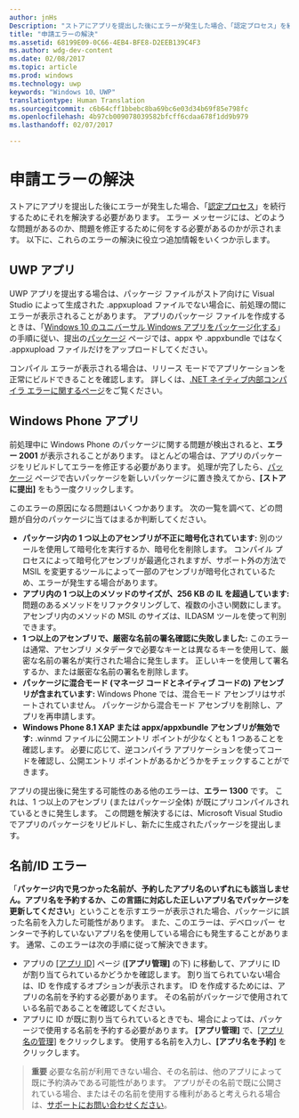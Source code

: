 ```yaml
---
author: jnHs
Description: "ストアにアプリを提出した後にエラーが発生した場合、「認定プロセス」を続行するためにそれを解決する必要があります。"
title: "申請エラーの解決"
ms.assetid: 68199E09-0C66-4EB4-BFE8-D2EEB139C4F3
ms.author: wdg-dev-content
ms.date: 02/08/2017
ms.topic: article
ms.prod: windows
ms.technology: uwp
keywords: "Windows 10、UWP"
translationtype: Human Translation
ms.sourcegitcommit: c6b64cff1bbebc8ba69bc6e03d34b69f85e798fc
ms.openlocfilehash: 4b97cb009078039582bfcff6cdaa678f1dd9b979
ms.lasthandoff: 02/07/2017

---
```


# <a name="resolve-submission-errors"></a>申請エラーの解決

ストアにアプリを提出した後にエラーが発生した場合、「[認定プロセス](the-app-certification-process.md)」を続行するためにそれを解決する必要があります。 エラー メッセージには、どのような問題があるのか、問題を修正するために何をする必要があるのかが示されます。 以下に、これらのエラーの解決に役立つ追加情報をいくつか示します。

## <a name="uwp-apps"></a>UWP アプリ

UWP アプリを提出する場合は、パッケージ ファイルがストア向けに Visual Studio によって生成された .appxupload ファイルでない場合に、前処理の間にエラーが表示されることがあります。 アプリのパッケージ ファイルを作成するときは、「[Windows 10 のユニバーサル Windows アプリをパッケージ化する](../packaging/packaging-uwp-apps.md)」の手順に従い、提出の[パッケージ](upload-app-packages.md) ページでは、appx や .appxbundle ではなく .appxupload ファイルだけをアップロードしてください。

コンパイル エラーが表示される場合は、リリース モードでアプリケーションを正常にビルドできることを確認します。 詳しくは、[.NET ネイティブ内部コンパイラ エラーに関するページ](http://go.microsoft.com/fwlink/p/?LinkID=613098)をご覧ください。

## <a name="windows-phone-apps"></a>Windows Phone アプリ

前処理中に Windows Phone のパッケージに関する問題が検出されると、**エラー 2001** が表示されることがあります。 ほとんどの場合は、アプリのパッケージをリビルドしてエラーを修正する必要があります。 処理が完了したら、[パッケージ](upload-app-packages.md) ページで古いパッケージを新しいパッケージに置き換えてから、**[ストアに提出]** をもう一度クリックします。

このエラーの原因になる問題はいくつかあります。 次の一覧を調べて、どの問題が自分のパッケージに当てはまるか判断してください。

-   **パッケージ内の 1 つ以上のアセンブリが不正に暗号化されています:** 別のツールを使用して暗号化を実行するか、暗号化を削除します。 コンパイル プロセスによって暗号化アセンブリが最適化されますが、サポート外の方法で MSIL を変更するツールによって一部のアセンブリが暗号化されているため、エラーが発生する場合があります。
-   **アプリ内の 1 つ以上のメソッドのサイズが、256 KB の IL を超過しています:** 問題のあるメソッドをリファクタリングして、複数の小さい関数にします。 アセンブリ内のメソッドの MSIL のサイズは、ILDASM ツールを使って判別できます。
-   **1 つ以上のアセンブリで、厳密な名前の署名確認に失敗しました:** このエラーは通常、アセンブリ メタデータで必要なキーとは異なるキーを使用して、厳密な名前の署名が実行された場合に発生します。 正しいキーを使用して署名するか、または厳密な名前の署名を削除します。
-   **パッケージに混合モード (マネージ コードとネイティブ コードの) アセンブリが含まれています:** Windows Phone では、混合モード アセンブリはサポートされていません。 パッケージから混合モード アセンブリを削除し、アプリを再申請します。
-   **Windows Phone 8.1 XAP または appx/appxbundle アセンブリが無効です:** .winmd ファイルに公開エントリ ポイントが少なくとも 1 つあることを確認します。 必要に応じて、逆コンパイラ アプリケーションを使ってコードを確認し、公開エントリ ポイントがあるかどうかをチェックすることができます。

アプリの提出後に発生する可能性のある他のエラーは、**エラー 1300** です。 これは、1 つ以上のアセンブリ (またはパッケージ全体) が既にプリコンパイルされているときに発生します。 この問題を解決するには、Microsoft Visual Studio でアプリのパッケージをリビルドし、新たに生成されたパッケージを提出します。

## <a name="nameidentity-errors"></a>名前/ID エラー

「**パッケージ内で見つかった名前が、予約したアプリ名のいずれにも該当しません。アプリ名を予約するか、この言語に対応した正しいアプリ名でパッケージを更新してください**」ということを示すエラーが表示された場合、パッケージに誤った名前を入力した可能性があります。 また、このエラーは、デベロッパー センターで予約していないアプリ名を使用している場合にも発生することがあります。 通常、このエラーは次の手順に従って解決できます。

- アプリの [[アプリ ID]](view-app-identity-details.md) ページ (**[アプリ管理]** の下) に移動して、アプリに ID が割り当てられているかどうかを確認します。 割り当てられていない場合は、ID を作成するオプションが表示されます。 ID を作成するためには、アプリの名前を予約する必要があります。 その名前がパッケージで使用されている名前であることを確認してください。
- アプリに ID が既に割り当てられているときでも、場合によっては、パッケージで使用する名前を予約する必要があります。 **[アプリ管理]** で、[[アプリ名の管理]](manage-app-names.md) をクリックします。 使用する名前を入力し、**[アプリ名を予約]** をクリックします。

> **重要** 必要な名前が利用できない場合、その名前は、他のアプリによって既に予約済みである可能性があります。 アプリがその名前で既に公開されている場合、またはその名前を使用する権利があると考えられる場合は、[サポートにお問い合わせください](https://go.microsoft.com/fwlink/p/?LinkId=331509)。  

 

 





